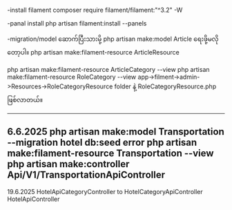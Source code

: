 -install filament
composer require filament/filament:"^3.2" -W

-panal install
php artisan filament:install --panels

-migration/model ဆောက်ပြီးသားမို့
php artisan make:model Article ရေးဖို့မလိုတော့ပါ။
php artisan make:filament-resource ArticleResource

php artisan make:filament-resource ArticleCategory --view
php artisan make:filament-resource RoleCategory --view
app->filment->admin->Resources->RoleCategoryResource folder နဲ့ RoleCategoryResource.php ဖြစ်လာတယ်။


---------------------
6.6.2025
php artisan make:model Transportation --migration
hotel db:seed error
php artisan make:filament-resource Transportation --view
php artisan make:controller Api/V1/TransportationApiController
------------------------
19.6.2025
HotelApiCategoryController to HotelCategoryApiController
HotelApiController
<!-- ## Adding New Panel

```bash
php artisan make:filament-panel manager
```


## Adding Middleware for panel

## Page ကို Panel Provider မှာ Register လုပ်ရန်။

php artisan make:filament-widget OverviewStatus --stats-overview --panel=manager


## Manager Panel တွင် Dashboard အသစ်ထည့်သွင်းခြင်း

1. Widget တစ်ခု create လုပ်ပါ။
```bash
php artisan make:filament-widget InstallationStatus --stats-overview --panel=manager
```
1. app/Filament/Manager/Pages တွင် Dashboard Page တစ်ခု create လုပ်ပါ။ ဉပမာ InstallationDashboard.php
2. Dashboard Page တွင် Widget ထည့်သွင်းပါ။
```php
protected function getFooterWidgets(): array
{
    return [
        InstallationStatus::class,
    ];
} -->
